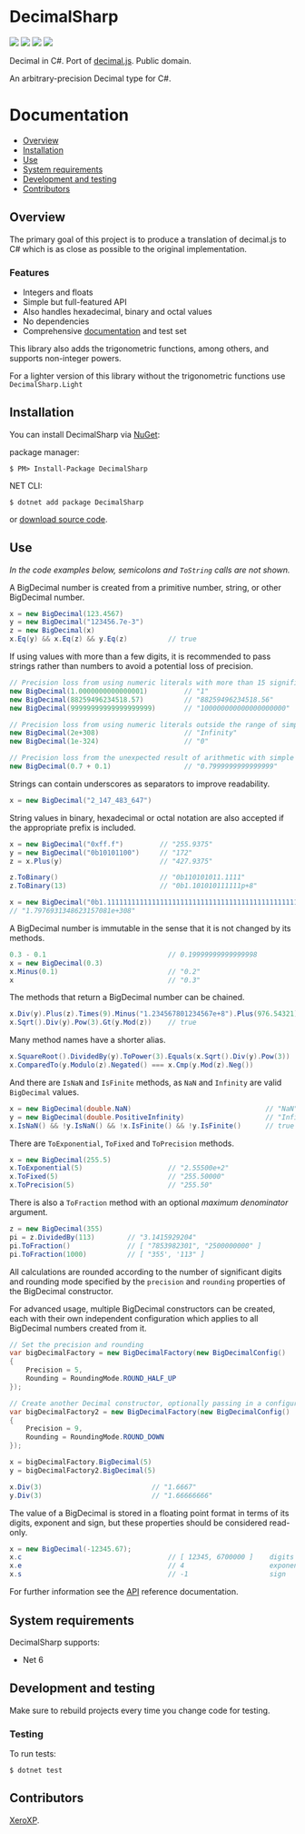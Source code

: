 DecimalSharp
============

![](https://img.shields.io/nuget/v/DecimalSharp)
![](https://img.shields.io/nuget/dt/DecimalSharp?color=laim)
![](https://img.shields.io/appveyor/build/XeroXP/decimalsharp/master)
![](https://img.shields.io/appveyor/tests/XeroXP/decimalsharp/master)

Decimal in C#. Port of [decimal.js](https://github.com/MikeMcl/decimal.js/). Public domain.

An arbitrary-precision Decimal type for C#.


Documentation
=============

* [Overview](#overview)
* [Installation](#installation)
* [Use](#use)
* [System requirements](#system-requirements)
* [Development and testing](#development-and-testing)
* [Contributors](#contributors)


Overview
--------

The primary goal of this project is to produce a translation of decimal.js to
C# which is as close as possible to the original implementation.

### Features

- Integers and floats
- Simple but full-featured API
- Also handles hexadecimal, binary and octal values
- No dependencies
- Comprehensive [documentation](../../wiki/) and test set

This library also adds the trigonometric functions, among others, and supports non-integer powers.

For a lighter version of this library without the trigonometric functions use `DecimalSharp.Light`


Installation
------------

You can install DecimalSharp via [NuGet](https://www.nuget.org/):

package manager:

    $ PM> Install-Package DecimalSharp

NET CLI:

	$ dotnet add package DecimalSharp

or [download source code](../../releases).


Use
-----

*In the code examples below, semicolons and `ToString` calls are not shown.*

A BigDecimal number is created from a primitive number, string, or other BigDecimal number.

```csharp
x = new BigDecimal(123.4567)
y = new BigDecimal("123456.7e-3")
z = new BigDecimal(x)
x.Eq(y) && x.Eq(z) && y.Eq(z)          // true
```

If using values with more than a few digits, it is recommended to pass strings rather than numbers to avoid a potential loss of precision.

```csharp
// Precision loss from using numeric literals with more than 15 significant digits.
new BigDecimal(1.0000000000000001)         // "1"
new BigDecimal(88259496234518.57)          // "88259496234518.56"
new BigDecimal(99999999999999999999)       // "100000000000000000000"

// Precision loss from using numeric literals outside the range of simple values.
new BigDecimal(2e+308)                     // "Infinity"
new BigDecimal(1e-324)                     // "0"

// Precision loss from the unexpected result of arithmetic with simple values.
new BigDecimal(0.7 + 0.1)                  // "0.7999999999999999"
```

Strings can contain underscores as separators to improve readability.

```csharp
x = new BigDecimal("2_147_483_647")
```

String values in binary, hexadecimal or octal notation are also accepted if the appropriate prefix is included.

```csharp
x = new BigDecimal("0xff.f")         // "255.9375"
y = new BigDecimal("0b10101100")     // "172"
z = x.Plus(y)                        // "427.9375"

z.ToBinary()                         // "0b110101011.1111"
z.ToBinary(13)                       // "0b1.101010111111p+8"

x = new BigDecimal("0b1.1111111111111111111111111111111111111111111111111111p+1023")
// "1.7976931348623157081e+308"
```


A BigDecimal number is immutable in the sense that it is not changed by its methods.

```csharp
0.3 - 0.1                              // 0.19999999999999998
x = new BigDecimal(0.3)
x.Minus(0.1)                           // "0.2"
x                                      // "0.3"
```

The methods that return a BigDecimal number can be chained.

```csharp
x.Div(y).Plus(z).Times(9).Minus("1.234567801234567e+8").Plus(976.54321).Div("2598.11772")
x.Sqrt().Div(y).Pow(3).Gt(y.Mod(z))    // true
```

Many method names have a shorter alias.

```csharp
x.SquareRoot().DividedBy(y).ToPower(3).Equals(x.Sqrt().Div(y).Pow(3))     // true
x.ComparedTo(y.Modulo(z).Negated() === x.Cmp(y.Mod(z).Neg())              // true
```

And there are `IsNaN` and `IsFinite` methods, as `NaN` and `Infinity` are valid `BigDecimal` values.

```csharp
x = new BigDecimal(double.NaN)                                 // "NaN"
y = new BigDecimal(double.PositiveInfinity)                    // "Infinity"
x.IsNaN() && !y.IsNaN() && !x.IsFinite() && !y.IsFinite()      // true
```

There are `ToExponential`, `ToFixed` and `ToPrecision` methods.

```csharp
x = new BigDecimal(255.5)
x.ToExponential(5)                     // "2.55500e+2"
x.ToFixed(5)                           // "255.50000"
x.ToPrecision(5)                       // "255.50"
```

There is also a `ToFraction` method with an optional *maximum denominator* argument.

```csharp
z = new BigDecimal(355)
pi = z.DividedBy(113)        // "3.1415929204"
pi.ToFraction()              // [ "7853982301", "2500000000" ]
pi.ToFraction(1000)          // [ "355', '113" ]
```

All calculations are rounded according to the number of significant digits and rounding mode specified by the `precision` and `rounding` properties of the BigDecimal constructor.

For advanced usage, multiple BigDecimal constructors can be created, each with their own independent configuration which applies to all BigDecimal numbers created from it.

```csharp
// Set the precision and rounding
var bigDecimalFactory = new BigDecimalFactory(new BigDecimalConfig()
{
	Precision = 5,
	Rounding = RoundingMode.ROUND_HALF_UP
});

// Create another Decimal constructor, optionally passing in a configuration object
var bigDecimalFactory2 = new BigDecimalFactory(new BigDecimalConfig()
{
	Precision = 9,
	Rounding = RoundingMode.ROUND_DOWN
});

x = bigDecimalFactory.BigDecimal(5)
y = bigDecimalFactory2.BigDecimal(5)

x.Div(3)                           // "1.6667"
y.Div(3)                           // "1.66666666"
```

The value of a BigDecimal is stored in a floating point format in terms of its digits, exponent and sign, but these properties should be considered read-only.

```csharp
x = new BigDecimal(-12345.67);
x.c                                    // [ 12345, 6700000 ]    digits (base 10000000)
x.e                                    // 4                     exponent
x.s                                    // -1                    sign
```

For further information see the [API](../../wiki/) reference documentation.


System requirements
-------------------

DecimalSharp supports:

* Net 6


Development and testing
------------------------

Make sure to rebuild projects every time you change code for testing.

### Testing

To run tests:

    $ dotnet test


Contributors
------------

[XeroXP](../../../).
